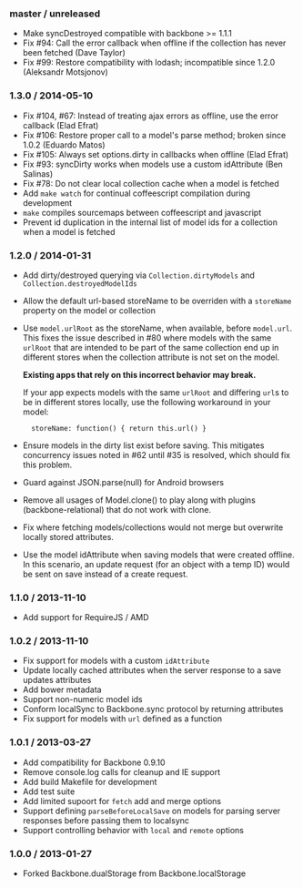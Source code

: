 ### master / unreleased

* Make syncDestroyed compatible with backbone >= 1.1.1
* Fix #94: Call the error callback when offline if the collection has never been fetched (Dave Taylor)
* Fix #99: Restore compatibility with lodash; incompatible since 1.2.0 (Aleksandr Motsjonov)

### 1.3.0 / 2014-05-10

* Fix #104, #67: Instead of treating ajax errors as offline, use the error callback (Elad Efrat)
* Fix #106: Restore proper call to a model's parse method; broken since 1.0.2 (Eduardo Matos)
* Fix #105: Always set options.dirty in callbacks when offline (Elad Efrat)
* Fix #93: syncDirty works when models use a custom idAttribute (Ben Salinas)
* Fix #78: Do not clear local collection cache when a model is fetched
* Add `make watch` for continual coffeescript compilation during development
* `make` compiles sourcemaps between coffeescript and javascript
* Prevent id duplication in the internal list of model ids for a collection when a model is fetched

### 1.2.0 / 2014-01-31

* Add dirty/destroyed querying via `Collection.dirtyModels` and `Collection.destroyedModelIds`
* Allow the default url-based storeName to be overriden with a `storeName` property on the model or collection
* Use `model.urlRoot` as the storeName, when available, before `model.url`.
  This fixes the issue described in #80 where models with the same `urlRoot`
  that are intended to be part of the same collection end up in different stores
  when the collection attribute is not set on the model.

  **Existing apps that rely on this incorrect behavior may break.**

  If your app expects models with the same `urlRoot` and differing `url`s to
  be in different stores locally, use the following workaround in your model:

        storeName: function() { return this.url() }

* Ensure models in the dirty list exist before saving.
  This mitigates concurrency issues noted in #62 until #35 is resolved, which should fix this problem.
* Guard against JSON.parse(null) for Android browsers
* Remove all usages of Model.clone() to play along with plugins (backbone-relational) that do not work with clone.
* Fix where fetching models/collections would not merge but overwrite locally stored attributes.
* Use the model idAttribute when saving models that were created offline.
  In this scenario, an update request (for an object with a temp ID) would be sent on save instead of a create request.

### 1.1.0 / 2013-11-10

* Add support for RequireJS / AMD

### 1.0.2 / 2013-11-10

* Fix support for models with a custom `idAttribute`
* Update locally cached attributes when the server response to a save updates attributes
* Add bower metadata
* Support non-numeric model ids
* Conform localSync to Backbone.sync protocol by returning attributes
* Fix support for models with `url` defined as a function

### 1.0.1 / 2013-03-27

* Add compatibility for Backbone 0.9.10
* Remove console.log calls for cleanup and IE support
* Add build Makefile for development
* Add test suite
* Add limited supoort for `fetch` add and merge options
* Support defining `parseBeforeLocalSave` on models for parsing server responses before passing them to localsync
* Support controlling behavior with `local`  and `remote` options

### 1.0.0 / 2013-01-27

* Forked Backbone.dualStorage from Backbone.localStorage
